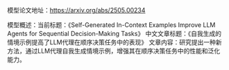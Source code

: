 模型论文地址：https://arxiv.org/abs/2505.00234

模型概述：当前标题：《Self-Generated In-Context Examples Improve LLM Agents for Sequential Decision-Making Tasks》
中文文章标题：《自我生成的情境示例提高了LLM代理在顺序决策任务中的表现》
文章内容：研究提出一种新方法，通过LLM代理自我生成情境示例，增强其在顺序决策任务中的性能和泛化能力。
